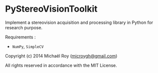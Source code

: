 # PyStereoVisionToolkit

Implement a stereovision acquisition and processing library in Python for research purpose.


Requirements :

- `NumPy`, `SimpleCV`


Copyright (c) 2014 Michaël Roy (microygh@gmail.com)

All rights reserved in accordance with the MIT License.
